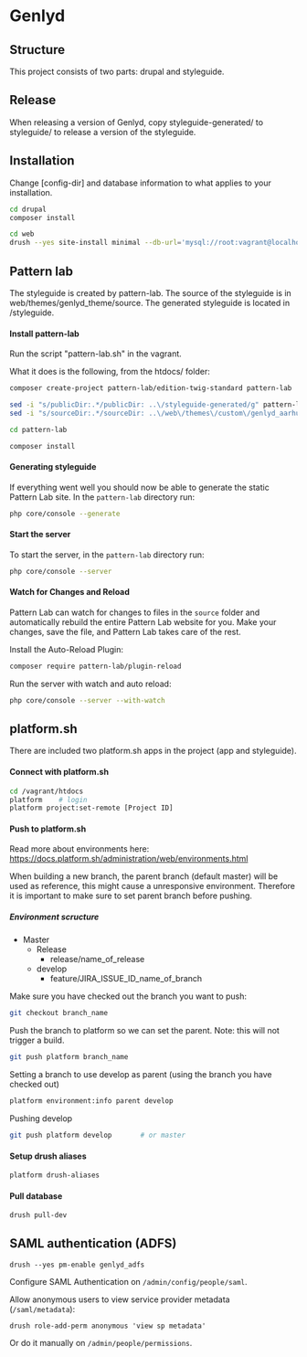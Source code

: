 # Genlyd

## Structure

This project consists of two parts: drupal and styleguide. 

## Release

When releasing a version of Genlyd, copy styleguide-generated/ to styleguide/ to release a version of the styleguide.

## Installation

Change [config-dir] and database information to what applies to your installation.

```sh
cd drupal
composer install

cd web
drush --yes site-install minimal --db-url='mysql://root:vagrant@localhost/db' --config-dir=/vagrant/htdocs/config/sync
```

## Pattern lab

The styleguide is created by pattern-lab. The source of the styleguide is in web/themes/genlyd_theme/source.
The generated styleguide is located in /styleguide.

#### Install pattern-lab

Run the script "pattern-lab.sh" in the vagrant.

What it does is the following, from the htdocs/ folder:

```sh
composer create-project pattern-lab/edition-twig-standard pattern-lab

sed -i "s/publicDir:.*/publicDir: ..\/styleguide-generated/g" pattern-lab/config/config.yml
sed -i "s/sourceDir:.*/sourceDir: ..\/web\/themes\/custom\/genlyd_aarhus\/source/g" pattern-lab/config/config.yml

cd pattern-lab

composer install
```

#### Generating styleguide

If everything went well you should now be able to generate the static Pattern Lab site. In the `pattern-lab` directory run:

```sh
php core/console --generate
```

#### Start the server

To start the server, in the `pattern-lab` directory run:

```sh
php core/console --server
```

#### Watch for Changes and Reload

Pattern Lab can watch for changes to files in the `source` folder and automatically rebuild the entire Pattern Lab 
website for you. Make your changes, save the file, and Pattern Lab takes care of the rest.

Install the Auto-Reload Plugin:

```sh
composer require pattern-lab/plugin-reload
```

Run the server with watch and auto reload:

```sh
php core/console --server --with-watch
```

## platform.sh

There are included two platform.sh apps in the project (app and styleguide).

#### Connect with platform.sh

```sh
cd /vagrant/htdocs
platform    # login
platform project:set-remote [Project ID]
```

#### Push to platform.sh

Read more about environments here: https://docs.platform.sh/administration/web/environments.html

When building a new branch, the parent branch (default master) will be used as reference, this might cause a unresponsive environment. Therefore it is important to make sure to set parent branch before pushing.

##### Environment scructure
* Master
  * Release
    * release/name_of_release
  * develop
    * feature/JIRA_ISSUE_ID_name_of_branch

Make sure you have checked out the branch you want to push:
```sh
git checkout branch_name
```

Push the branch to platform so we can set the parent. Note: this will not trigger a build.
```sh
git push platform branch_name
```

Setting a branch to use develop as parent (using the branch you have checked out)
```sh
platform environment:info parent develop
```

Pushing develop
```sh
git push platform develop       # or master
```

#### Setup drush aliases

```sh
platform drush-aliases
```

#### Pull database
```sh
drush pull-dev
```


## SAML authentication (ADFS)

```
drush --yes pm-enable genlyd_adfs
```

Configure SAML Authentication on `/admin/config/people/saml`.


Allow anonymous users to view service provider metadata (`/saml/metadata`):

```
drush role-add-perm anonymous 'view sp metadata'
```

Or do it manually on `/admin/people/permissions`.
